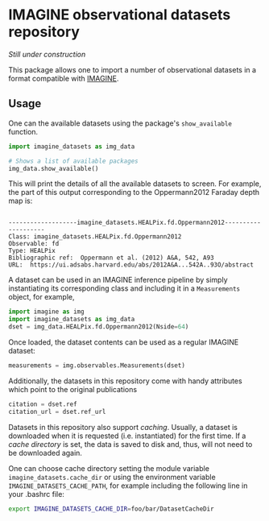 # IMAGINE observational datasets repository

*Still under construction*

This package allows one to import a number of observational datasets
in a format compatible with [IMAGINE](https://github.com/IMAGINE-Consortium/imagine/).

## Usage

One can the available datasets using the package's `show_available`
function.
```python
import imagine_datasets as img_data

# Shows a list of available packages
img_data.show_available()
```
This will print the details of all the available datasets to screen. For example,
the part of this output corresponding to the Oppermann2012 Faraday depth map
is:
```console

-------------------imagine_datasets.HEALPix.fd.Oppermann2012--------------------
Class: imagine_datasets.HEALPix.fd.Oppermann2012
Observable: fd
Type: HEALPix
Bibliographic ref:  Oppermann et al. (2012) A&A, 542, A93
URL:  https://ui.adsabs.harvard.edu/abs/2012A&A...542A..93O/abstract
```

A dataset can be used in an IMAGINE inference pipeline by simply
instantiating its corresponding class and including it in a
`Measurements` object, for example,

```python
import imagine as img
import imagine_datasets as img_data
dset = img_data.HEALPix.fd.Oppermann2012(Nside=64)
```

Once loaded, the dataset contents can be used as a regular
IMAGINE dataset:

```python
measurements = img.observables.Measurements(dset)
```

Additionally, the datasets in this repository come with handy
attributes which point to the original publications

```python
citation = dset.ref
citation_url = dset.ref_url
```

Datasets in this repository also support *caching*.
Usually, a dataset is downloaded when it is requested (i.e. instantiated)
for the first time. If a *cache directory* is set, the data is saved to
disk and, thus, will not need to be downloaded again.

One can choose cache directory setting the module variable
`imagine_datasets.cache_dir` or using the environment variable
`IMAGINE_DATASETS_CACHE_PATH`, for example including the following line in
your .bashrc file:

```bash
export IMAGINE_DATASETS_CACHE_DIR=foo/bar/DatasetCacheDir
```
